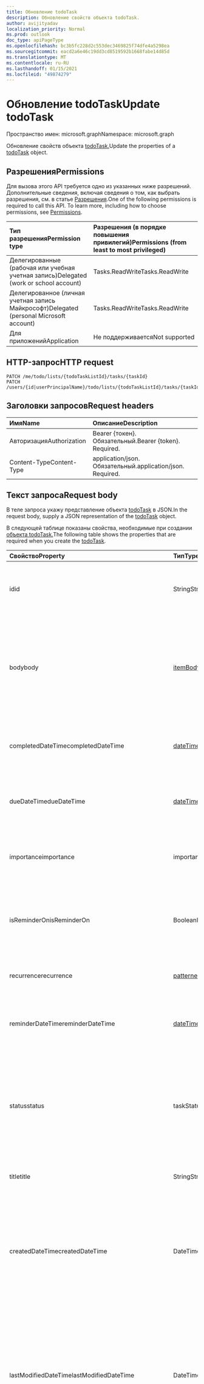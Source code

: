 ```yaml
---
title: Обновление todoTask
description: Обновление свойств объекта todoTask.
author: avijityadav
localization_priority: Normal
ms.prod: outlook
doc_type: apiPageType
ms.openlocfilehash: bc3b5fc228d2c553dec3469825f74dfe4a5298ea
ms.sourcegitcommit: eacd2a6e46c19dd3cd8519592b1668fabe14d85d
ms.translationtype: MT
ms.contentlocale: ru-RU
ms.lasthandoff: 01/15/2021
ms.locfileid: "49874279"
---
```

# <a name="update-todotask"></a><span data-ttu-id="30a57-103">Обновление todoTask</span><span class="sxs-lookup"><span data-stu-id="30a57-103">Update todoTask</span></span>
<span data-ttu-id="30a57-104">Пространство имен: microsoft.graph</span><span class="sxs-lookup"><span data-stu-id="30a57-104">Namespace: microsoft.graph</span></span>

<span data-ttu-id="30a57-105">Обновление свойств объекта [todoTask.](../resources/todotask.md)</span><span class="sxs-lookup"><span data-stu-id="30a57-105">Update the properties of a [todoTask](../resources/todotask.md) object.</span></span>

## <a name="permissions"></a><span data-ttu-id="30a57-106">Разрешения</span><span class="sxs-lookup"><span data-stu-id="30a57-106">Permissions</span></span>
<span data-ttu-id="30a57-p101">Для вызова этого API требуется одно из указанных ниже разрешений. Дополнительные сведения, включая сведения о том, как выбрать разрешения, см. в статье [Разрешения](/graph/permissions-reference).</span><span class="sxs-lookup"><span data-stu-id="30a57-p101">One of the following permissions is required to call this API. To learn more, including how to choose permissions, see [Permissions](/graph/permissions-reference).</span></span>

|<span data-ttu-id="30a57-109">Тип разрешения</span><span class="sxs-lookup"><span data-stu-id="30a57-109">Permission type</span></span>|<span data-ttu-id="30a57-110">Разрешения (в порядке повышения привилегий)</span><span class="sxs-lookup"><span data-stu-id="30a57-110">Permissions (from least to most privileged)</span></span>|
|:---|:---|
|<span data-ttu-id="30a57-111">Делегированные (рабочая или учебная учетная запись)</span><span class="sxs-lookup"><span data-stu-id="30a57-111">Delegated (work or school account)</span></span>|<span data-ttu-id="30a57-112">Tasks.ReadWrite</span><span class="sxs-lookup"><span data-stu-id="30a57-112">Tasks.ReadWrite</span></span>|
|<span data-ttu-id="30a57-113">Делегированное (личная учетная запись Майкрософт)</span><span class="sxs-lookup"><span data-stu-id="30a57-113">Delegated (personal Microsoft account)</span></span>|<span data-ttu-id="30a57-114">Tasks.ReadWrite</span><span class="sxs-lookup"><span data-stu-id="30a57-114">Tasks.ReadWrite</span></span>|
|<span data-ttu-id="30a57-115">Для приложений</span><span class="sxs-lookup"><span data-stu-id="30a57-115">Application</span></span>|<span data-ttu-id="30a57-116">Не поддерживается</span><span class="sxs-lookup"><span data-stu-id="30a57-116">Not supported</span></span>|

## <a name="http-request"></a><span data-ttu-id="30a57-117">HTTP-запрос</span><span class="sxs-lookup"><span data-stu-id="30a57-117">HTTP request</span></span>

<!-- {
  "blockType": "ignored"
}
-->
``` http
PATCH /me/todo/lists/{todoTaskListId}/tasks/{taskId}
PATCH /users/{id|userPrincipalName}/todo/lists/{todoTaskListId}/tasks/{taskId}
```

## <a name="request-headers"></a><span data-ttu-id="30a57-118">Заголовки запросов</span><span class="sxs-lookup"><span data-stu-id="30a57-118">Request headers</span></span>
|<span data-ttu-id="30a57-119">Имя</span><span class="sxs-lookup"><span data-stu-id="30a57-119">Name</span></span>|<span data-ttu-id="30a57-120">Описание</span><span class="sxs-lookup"><span data-stu-id="30a57-120">Description</span></span>|
|:---|:---|
|<span data-ttu-id="30a57-121">Авторизация</span><span class="sxs-lookup"><span data-stu-id="30a57-121">Authorization</span></span>|<span data-ttu-id="30a57-p102">Bearer {токен}. Обязательный.</span><span class="sxs-lookup"><span data-stu-id="30a57-p102">Bearer {token}. Required.</span></span>|
|<span data-ttu-id="30a57-124">Content-Type</span><span class="sxs-lookup"><span data-stu-id="30a57-124">Content-Type</span></span>|<span data-ttu-id="30a57-p103">application/json. Обязательный.</span><span class="sxs-lookup"><span data-stu-id="30a57-p103">application/json. Required.</span></span>|

## <a name="request-body"></a><span data-ttu-id="30a57-127">Текст запроса</span><span class="sxs-lookup"><span data-stu-id="30a57-127">Request body</span></span>
<span data-ttu-id="30a57-128">В теле запроса укажу представление объекта [todoTask](../resources/todotask.md) в JSON.</span><span class="sxs-lookup"><span data-stu-id="30a57-128">In the request body, supply a JSON representation of the [todoTask](../resources/todotask.md) object.</span></span>

<span data-ttu-id="30a57-129">В следующей таблице показаны свойства, необходимые при создании [объекта todoTask.](../resources/todotask.md)</span><span class="sxs-lookup"><span data-stu-id="30a57-129">The following table shows the properties that are required when you create the [todoTask](../resources/todotask.md).</span></span>

|<span data-ttu-id="30a57-130">Свойство</span><span class="sxs-lookup"><span data-stu-id="30a57-130">Property</span></span>|<span data-ttu-id="30a57-131">Тип</span><span class="sxs-lookup"><span data-stu-id="30a57-131">Type</span></span>|<span data-ttu-id="30a57-132">Описание</span><span class="sxs-lookup"><span data-stu-id="30a57-132">Description</span></span>|
|:---|:---|:---|
|<span data-ttu-id="30a57-133">id</span><span class="sxs-lookup"><span data-stu-id="30a57-133">id</span></span>|<span data-ttu-id="30a57-134">String</span><span class="sxs-lookup"><span data-stu-id="30a57-134">String</span></span>|<span data-ttu-id="30a57-135">Уникальный идентификатор задачи.</span><span class="sxs-lookup"><span data-stu-id="30a57-135">The unique identifier of the task.</span></span> <span data-ttu-id="30a57-136">Наследуется [от объекта](../resources/entity.md)</span><span class="sxs-lookup"><span data-stu-id="30a57-136">Inherited from [entity](../resources/entity.md)</span></span>|
|<span data-ttu-id="30a57-137">body</span><span class="sxs-lookup"><span data-stu-id="30a57-137">body</span></span>|[<span data-ttu-id="30a57-138">itemBody</span><span class="sxs-lookup"><span data-stu-id="30a57-138">itemBody</span></span>](../resources/itembody.md)|<span data-ttu-id="30a57-139">Текст задачи, который обычно содержит сведения о задаче.</span><span class="sxs-lookup"><span data-stu-id="30a57-139">The task body that typically contains information about the task.</span></span> <span data-ttu-id="30a57-140">Обратите внимание, что поддерживается только тип HTML.</span><span class="sxs-lookup"><span data-stu-id="30a57-140">Note that only HTML type is supported.</span></span>|
|<span data-ttu-id="30a57-141">completedDateTime</span><span class="sxs-lookup"><span data-stu-id="30a57-141">completedDateTime</span></span>|[<span data-ttu-id="30a57-142">dateTimeTimeZone</span><span class="sxs-lookup"><span data-stu-id="30a57-142">dateTimeTimeZone</span></span>](../resources/datetimetimezone.md)|<span data-ttu-id="30a57-143">Дата в указанном часовом поясе, когда задача была завершена.</span><span class="sxs-lookup"><span data-stu-id="30a57-143">The date in the specified time zone that the task was finished.</span></span>|
|<span data-ttu-id="30a57-144">dueDateTime</span><span class="sxs-lookup"><span data-stu-id="30a57-144">dueDateTime</span></span>|[<span data-ttu-id="30a57-145">dateTimeTimeZone</span><span class="sxs-lookup"><span data-stu-id="30a57-145">dateTimeTimeZone</span></span>](../resources/datetimetimezone.md)|<span data-ttu-id="30a57-146">Дата в указанном часовом поясе, когда задача должна быть завершена.</span><span class="sxs-lookup"><span data-stu-id="30a57-146">The date in the specified time zone that the task is to be finished.</span></span>|
|<span data-ttu-id="30a57-147">importance</span><span class="sxs-lookup"><span data-stu-id="30a57-147">importance</span></span>|<span data-ttu-id="30a57-148">importance</span><span class="sxs-lookup"><span data-stu-id="30a57-148">importance</span></span>|<span data-ttu-id="30a57-149">Важность события.</span><span class="sxs-lookup"><span data-stu-id="30a57-149">The importance of the event.</span></span> <span data-ttu-id="30a57-150">Возможные значения: `low`, `normal`, `high`.</span><span class="sxs-lookup"><span data-stu-id="30a57-150">Possible values are: `low`, `normal`, `high`.</span></span>|
|<span data-ttu-id="30a57-151">isReminderOn</span><span class="sxs-lookup"><span data-stu-id="30a57-151">isReminderOn</span></span>|<span data-ttu-id="30a57-152">Boolean</span><span class="sxs-lookup"><span data-stu-id="30a57-152">Boolean</span></span>|<span data-ttu-id="30a57-153">Присвоено значение true, если установлено напоминание пользователю о задаче.</span><span class="sxs-lookup"><span data-stu-id="30a57-153">Set to true if an alert is set to remind the user of the task.</span></span>|
|<span data-ttu-id="30a57-154">recurrence</span><span class="sxs-lookup"><span data-stu-id="30a57-154">recurrence</span></span>|[<span data-ttu-id="30a57-155">patternedRecurrence</span><span class="sxs-lookup"><span data-stu-id="30a57-155">patternedRecurrence</span></span>](../resources/patternedrecurrence.md)|<span data-ttu-id="30a57-156">Расписание повторения задачи.</span><span class="sxs-lookup"><span data-stu-id="30a57-156">The recurrence pattern for the task.</span></span>|
|<span data-ttu-id="30a57-157">reminderDateTime</span><span class="sxs-lookup"><span data-stu-id="30a57-157">reminderDateTime</span></span>|[<span data-ttu-id="30a57-158">dateTimeTimeZone</span><span class="sxs-lookup"><span data-stu-id="30a57-158">dateTimeTimeZone</span></span>](../resources/datetimetimezone.md)|<span data-ttu-id="30a57-159">Дата и время появления напоминания о задаче.</span><span class="sxs-lookup"><span data-stu-id="30a57-159">The date and time for a reminder alert of the task to occur.</span></span>|
|<span data-ttu-id="30a57-160">status</span><span class="sxs-lookup"><span data-stu-id="30a57-160">status</span></span>|<span data-ttu-id="30a57-161">taskStatus</span><span class="sxs-lookup"><span data-stu-id="30a57-161">taskStatus</span></span>|<span data-ttu-id="30a57-162">Указывает состояние или ход выполнения задачи.</span><span class="sxs-lookup"><span data-stu-id="30a57-162">Indicates state or progress of the task.</span></span> <span data-ttu-id="30a57-163">Возможные значения: `notStarted`, `inProgress`, `completed`, `waitingOnOthers`, `deferred`.</span><span class="sxs-lookup"><span data-stu-id="30a57-163">Possible values are: `notStarted`, `inProgress`, `completed`, `waitingOnOthers`, `deferred`.</span></span>|
|<span data-ttu-id="30a57-164">title</span><span class="sxs-lookup"><span data-stu-id="30a57-164">title</span></span>|<span data-ttu-id="30a57-165">String</span><span class="sxs-lookup"><span data-stu-id="30a57-165">String</span></span>|<span data-ttu-id="30a57-166">Краткое описание задачи.</span><span class="sxs-lookup"><span data-stu-id="30a57-166">A brief description of the task.</span></span>|
|<span data-ttu-id="30a57-167">createdDateTime</span><span class="sxs-lookup"><span data-stu-id="30a57-167">createdDateTime</span></span>|<span data-ttu-id="30a57-168">DateTimeOffset</span><span class="sxs-lookup"><span data-stu-id="30a57-168">DateTimeOffset</span></span>|<span data-ttu-id="30a57-169">Дата и время создания задачи.</span><span class="sxs-lookup"><span data-stu-id="30a57-169">The date and time when the task was created.</span></span> <span data-ttu-id="30a57-170">По умолчанию используется формат UTC.</span><span class="sxs-lookup"><span data-stu-id="30a57-170">By default, it is in UTC.</span></span> <span data-ttu-id="30a57-171">Можно указать пользовательский часовой пояс в заголовке запроса.</span><span class="sxs-lookup"><span data-stu-id="30a57-171">You can provide a custom time zone in the request header.</span></span>|
|<span data-ttu-id="30a57-172">lastModifiedDateTime</span><span class="sxs-lookup"><span data-stu-id="30a57-172">lastModifiedDateTime</span></span>|<span data-ttu-id="30a57-173">DateTimeOffset</span><span class="sxs-lookup"><span data-stu-id="30a57-173">DateTimeOffset</span></span>|<span data-ttu-id="30a57-174">Дата и время последнего изменения задачи.</span><span class="sxs-lookup"><span data-stu-id="30a57-174">The date and time when the task was last modified.</span></span> <span data-ttu-id="30a57-175">По умолчанию используется формат UTC.</span><span class="sxs-lookup"><span data-stu-id="30a57-175">By default, it is in UTC.</span></span> <span data-ttu-id="30a57-176">Можно указать пользовательский часовой пояс в заголовке запроса.</span><span class="sxs-lookup"><span data-stu-id="30a57-176">You can provide a custom time zone in the request header.</span></span>|
|<span data-ttu-id="30a57-177">bodyLastModifiedDateTime</span><span class="sxs-lookup"><span data-stu-id="30a57-177">bodyLastModifiedDateTime</span></span>|<span data-ttu-id="30a57-178">DateTimeOffset</span><span class="sxs-lookup"><span data-stu-id="30a57-178">DateTimeOffset</span></span>|<span data-ttu-id="30a57-179">Дата и время последнего изменения тела задачи.</span><span class="sxs-lookup"><span data-stu-id="30a57-179">The date and time when the task body was last modified.</span></span> <span data-ttu-id="30a57-180">По умолчанию используется формат UTC.</span><span class="sxs-lookup"><span data-stu-id="30a57-180">By default, it is in UTC.</span></span> <span data-ttu-id="30a57-181">Можно указать пользовательский часовой пояс в заголовке запроса.</span><span class="sxs-lookup"><span data-stu-id="30a57-181">You can provide a custom time zone in the request header.</span></span>|



## <a name="response"></a><span data-ttu-id="30a57-182">Отклик</span><span class="sxs-lookup"><span data-stu-id="30a57-182">Response</span></span>

<span data-ttu-id="30a57-183">В случае успеха этот метод возвращает код отклика и обновленный объект `200 OK` [todoTask](../resources/todotask.md) в тексте отклика.</span><span class="sxs-lookup"><span data-stu-id="30a57-183">If successful, this method returns a `200 OK` response code and an updated [todoTask](../resources/todotask.md) object in the response body.</span></span>

## <a name="examples"></a><span data-ttu-id="30a57-184">Примеры</span><span class="sxs-lookup"><span data-stu-id="30a57-184">Examples</span></span>

### <a name="request"></a><span data-ttu-id="30a57-185">Запрос</span><span class="sxs-lookup"><span data-stu-id="30a57-185">Request</span></span>


# <a name="http"></a>[<span data-ttu-id="30a57-186">HTTP</span><span class="sxs-lookup"><span data-stu-id="30a57-186">HTTP</span></span>](#tab/http)
<!-- {
  "blockType": "request",
  "name": "update_todotask",
  "sampleKeys": ["AAMkADA1MTHgwAAA=", "721a35e2-35e2-721a-e235-1a72e2351a72"],
  "@odata.type": "microsoft.graph.todoTask"
}
-->
``` http
PATCH https://graph.microsoft.com/v1.0/me/todo/lists/AAMkADA1MTHgwAAA=/tasks/721a35e2-35e2-721a-e235-1a72e2351a72
Content-Type: application/json
Content-length: 608

{
   "dueDateTime":{
      "dateTime":"2020-07-25T16:00:00",
      "timeZone":"Eastern Standard Time"
   }
}
```
# <a name="c"></a>[<span data-ttu-id="30a57-187">C#</span><span class="sxs-lookup"><span data-stu-id="30a57-187">C#</span></span>](#tab/csharp)
[!INCLUDE [sample-code](../includes/snippets/csharp/update-todotask-csharp-snippets.md)]
[!INCLUDE [sdk-documentation](../includes/snippets/snippets-sdk-documentation-link.md)]

# <a name="javascript"></a>[<span data-ttu-id="30a57-188">JavaScript</span><span class="sxs-lookup"><span data-stu-id="30a57-188">JavaScript</span></span>](#tab/javascript)
[!INCLUDE [sample-code](../includes/snippets/javascript/update-todotask-javascript-snippets.md)]
[!INCLUDE [sdk-documentation](../includes/snippets/snippets-sdk-documentation-link.md)]

# <a name="objective-c"></a>[<span data-ttu-id="30a57-189">Objective-C</span><span class="sxs-lookup"><span data-stu-id="30a57-189">Objective-C</span></span>](#tab/objc)
[!INCLUDE [sample-code](../includes/snippets/objc/update-todotask-objc-snippets.md)]
[!INCLUDE [sdk-documentation](../includes/snippets/snippets-sdk-documentation-link.md)]

# <a name="java"></a>[<span data-ttu-id="30a57-190">Java</span><span class="sxs-lookup"><span data-stu-id="30a57-190">Java</span></span>](#tab/java)
[!INCLUDE [sample-code](../includes/snippets/java/update-todotask-java-snippets.md)]
[!INCLUDE [sdk-documentation](../includes/snippets/snippets-sdk-documentation-link.md)]

---



### <a name="response"></a><span data-ttu-id="30a57-191">Отклик</span><span class="sxs-lookup"><span data-stu-id="30a57-191">Response</span></span>
<span data-ttu-id="30a57-192">**Примечание.** Объект отклика, показанный здесь, может быть сокращен для удобочитаемости.</span><span class="sxs-lookup"><span data-stu-id="30a57-192">**Note:** The response object shown here might be shortened for readability.</span></span>
<!-- {
  "blockType": "response",
  "truncated": true,
   "@odata.type": "microsoft.graph.todoTask"
}
-->
``` http
HTTP/1.1 200 OK
Content-Type: application/json

{
    "@odata.context": "https://graph.microsoft.com/beta/$metadata#tasks/$entity",
    "@odata.etag": "W/\"s8/ERWT3WEeFpBGD0bDgAA+TWq9g==\"",
    "importance": "low",
    "isReminderOn": false,
    "status": "notStarted",
    "title": "Shop for dinner",
    "createdDateTime": "2020-07-22T10:39:03.7937971Z",
    "lastModifiedDateTime": "2020-07-22T12:02:10.8835421Z",
    "id": "721a35e2-35e2-721a-e235-1a72e2351a72",
    "body": {
        "content": "",
        "contentType": "text"
    },
    "dueDateTime": {
        "dateTime": "2020-08-25T04:00:00.0000000",
        "timeZone": "UTC"
    }
}
   
```



